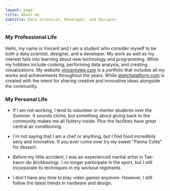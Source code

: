 ```yaml
---
layout: page
title: About me
subtitle: Data Scientist, Developer, and Designer
---
```


### My Professional Life

Hello, my name is Vincent and I am a student who consider myself to be both a data scientist, designer, and a developer. My work as well as my interest falls into learning about new technology and programming. While my hobbies include cooking, performing data analysis, and creating visualizations. My website <a href = "http://www.vincentylee.com/">vincentylee.com</a> is a portfolio that includes all my works and achievements throughout the years. While <a href = "http://www.sketchplatform.com/">sketchplatform.com</a> is created with the intent for sharing creative and innovative ideas alongside the community.


### My Personal Life

- If I am not working, I tend to volunteer or mentor students over the Summer. It sounds cliche, but something about giving back to the community makes me all fluttery inside. Plus the facilities have great central air conditioning. 

- I'm not saying that I am a chef or anything, but I find food incredibily sexy and innovative. If you ever come over try my sweet "Panna Cotta" for dessert.

- Before my little accident, I was an experienced martial artist in Tae-kwon-do (kickboxing). I no longer participate in the sport, but I still incorporate its techniques in my workout regiments.

- I don't have any time to play video games anymore. However, I still follow the latest trends in hardware and design.




